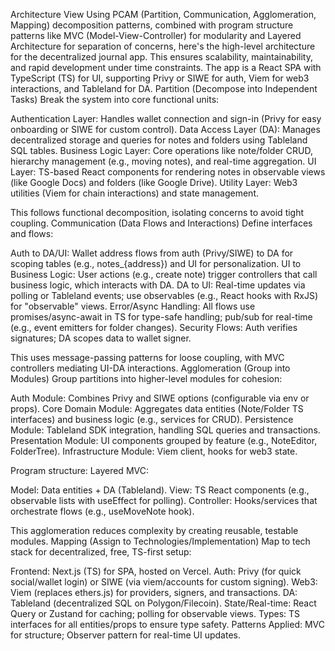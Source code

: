 Architecture View
Using PCAM (Partition, Communication, Agglomeration, Mapping) decomposition patterns, combined with program structure patterns like MVC (Model-View-Controller) for modularity and Layered Architecture for separation of concerns, here's the high-level architecture for the decentralized journal app. This ensures scalability, maintainability, and rapid development under time constraints. The app is a React SPA with TypeScript (TS) for UI, supporting Privy or SIWE for auth, Viem for web3 interactions, and Tableland for DA.
Partition (Decompose into Independent Tasks)
Break the system into core functional units:

Authentication Layer: Handles wallet connection and sign-in (Privy for easy onboarding or SIWE for custom control).
Data Access Layer (DA): Manages decentralized storage and queries for notes and folders using Tableland SQL tables.
Business Logic Layer: Core operations like note/folder CRUD, hierarchy management (e.g., moving notes), and real-time aggregation.
UI Layer: TS-based React components for rendering notes in observable views (like Google Docs) and folders (like Google Drive).
Utility Layer: Web3 utilities (Viem for chain interactions) and state management.

This follows functional decomposition, isolating concerns to avoid tight coupling.
Communication (Data Flows and Interactions)
Define interfaces and flows:

Auth to DA/UI: Wallet address flows from auth (Privy/SIWE) to DA for scoping tables (e.g., notes_{address}) and UI for personalization.
UI to Business Logic: User actions (e.g., create note) trigger controllers that call business logic, which interacts with DA.
DA to UI: Real-time updates via polling or Tableland events; use observables (e.g., React hooks with RxJS) for "observable" views.
Error/Async Handling: All flows use promises/async-await in TS for type-safe handling; pub/sub for real-time (e.g., event emitters for folder changes).
Security Flows: Auth verifies signatures; DA scopes data to wallet signer.

This uses message-passing patterns for loose coupling, with MVC controllers mediating UI-DA interactions.
Agglomeration (Group into Modules)
Group partitions into higher-level modules for cohesion:

Auth Module: Combines Privy and SIWE options (configurable via env or props).
Core Domain Module: Aggregates data entities (Note/Folder TS interfaces) and business logic (e.g., services for CRUD).
Persistence Module: Tableland SDK integration, handling SQL queries and transactions.
Presentation Module: UI components grouped by feature (e.g., NoteEditor, FolderTree).
Infrastructure Module: Viem client, hooks for web3 state.

Program structure: Layered MVC:

Model: Data entities + DA (Tableland).
View: TS React components (e.g., observable lists with useEffect for polling).
Controller: Hooks/services that orchestrate flows (e.g., useMoveNote hook).

This agglomeration reduces complexity by creating reusable, testable modules.
Mapping (Assign to Technologies/Implementation)
Map to tech stack for decentralized, free, TS-first setup:

Frontend: Next.js (TS) for SPA, hosted on Vercel.
Auth: Privy (for quick social/wallet login) or SIWE (via viem/accounts for custom signing).
Web3: Viem (replaces ethers.js) for providers, signers, and transactions.
DA: Tableland (decentralized SQL on Polygon/Filecoin).
State/Real-time: React Query or Zustand for caching; polling for observable views.
Types: TS interfaces for all entities/props to ensure type safety.
Patterns Applied: MVC for structure; Observer pattern for real-time UI updates.